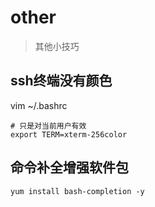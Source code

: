 # other

> 其他小技巧

## ssh终端没有颜色

vim ~/.bashrc

```vim
# 只是对当前用户有效
export TERM=xterm-256color
```

## 命令补全增强软件包

```shell
yum install bash-completion -y
```
